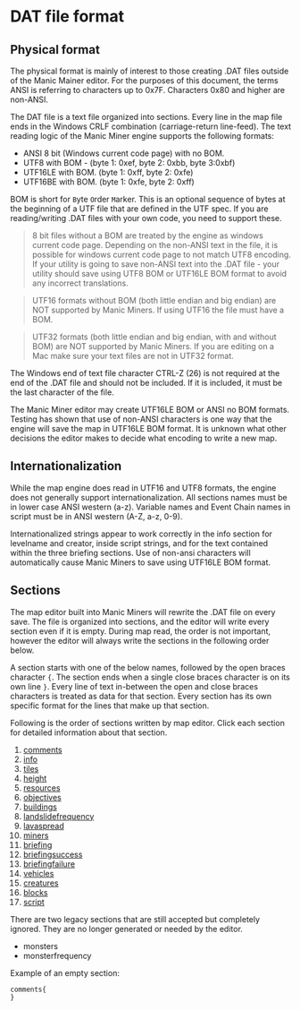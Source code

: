 # DAT file format

## Physical format
The physical format is mainly of interest to those creating .DAT files outside of the Manic Mainer editor.  For the purposes of this document, the terms ANSI is referring to characters up to 0x7F. Characters 0x80 and higher are non-ANSI.

The DAT file is a text file organized into sections. Every line in the map file ends in the Windows CRLF combination (carriage-return line-feed). The text reading logic of the Manic Miner engine supports the following formats:

- ANSI 8 bit (Windows current code page) with no BOM.
- UTF8 with BOM - (byte 1: 0xef, byte 2: 0xbb, byte 3:0xbf)
- UTF16LE with BOM. (byte 1: 0xff, byte 2: 0xfe)
- UTF16BE with BOM. (byte 1: 0xfe, byte 2: 0xff)

BOM is short for `B`yte `O`rder `M`arker. This is an optional sequence of bytes at the beginning of a UTF file that are defined in the UTF spec. If you are reading/writing .DAT files with your own code, you need to support these.

> 8 bit files without a BOM are treated by the engine as windows current code page. Depending on the non-ANSI text in the file, it is possible for windows current code page to not match UTF8 encoding.  If your utility is going to save non-ANSI text into the .DAT file - your utility should save using UTF8 BOM or UTF16LE BOM format to avoid any incorrect translations.

>UTF16 formats without BOM (both little endian and big endian) are NOT supported by Manic Miners. If using UTF16 the file must have a BOM.

>UTF32 formats (both little endian and big endian, with and without BOM) are NOT supported by Manic Miners. If you are editing on a Mac make sure your text files are not in UTF32 format.

The Windows end of text file character CTRL-Z (26) is not required at the end of the .DAT file and should not be included. If it is included, it must be the last character of the file.

The Manic Miner editor may create UTF16LE BOM or ANSI no BOM formats. Testing has shown that use of non-ANSI characters is one way that the engine will save the map in UTF16LE BOM format. It is unknown what other decisions the editor makes to decide what encoding to write a new map.

## Internationalization

While the map engine does read in UTF16 and UTF8 formats, the engine does not generally support internationalization. All sections names must be in lower case ANSI western (a-z). Variable names and Event Chain names in script must be in ANSI western (A-Z, a-z, 0-9).

Internationalized strings appear to work correctly in the info section for levelname and creator, inside script strings, and for the text contained within the three briefing sections. Use of non-ansi characters will automatically cause Manic Miners to save using UTF16LE BOM format.

## Sections

The map editor built into Manic Miners will rewrite the .DAT file on every save. The file is organized into sections, and the editor will write every section even if it is empty. During map read, the order is not important, however the editor will always write the sections in the following order below.

A section starts with one of the below names, followed by the open braces character `{`. The section ends when a single close braces character is on its own line `}`. Every line of text in-between the open and close braces characters is treated as data for that section.  Every section has its own specific format for the lines that make up that section.

Following is the order of sections written by map editor. Click each section for detailed information about that section.

1. [comments](_pages/DATSectioncomments)
2. [info](_pages/DATSectioninfo)
3. [tiles](_pages/DATSectiontiles)
4. [height](_pages/DATSectionheight)
5. [resources](_pages/DATSectionresources)
6. [objectives](_pages/DATSectionobjectives)
7. [buildings](_pages/DATSectionbuildings)
8. [landslidefrequency](_pages/DATSectionlandslidefrequency)
9. [lavaspread](_pages/DATSectionlavaspread)
10. [miners](_pages/DATSectionminers)
11. [briefing](_pages/DATSectionbriefing)
12. [briefingsuccess](_pages/DATSectionbriefingsuccess)
13. [briefingfailure](_pages/DATSectionbriefingfailure)
14. [vehicles](_pages/DATSectionvehicles)
15. [creatures](_pages/DATSectioncreatures)
16. [blocks](_pages/DATSectionblocks)
17. [script](_pages/ScriptingStructure)

There are two legacy sections that are still accepted but completely ignored. They are no longer generated or needed by the editor.
- monsters
- monsterfrequency

Example of an empty section:
```mms
comments{
}
```

